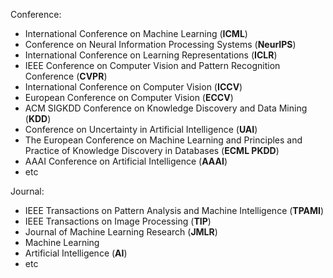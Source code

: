 Conference:

- International Conference on Machine Learning (**ICML**)
- Conference on Neural Information Processing Systems (**NeurIPS**)
- International Conference on Learning Representations (**ICLR**)
- IEEE Conference on Computer Vision and Pattern Recognition Conference (**CVPR**)
- International Conference on Computer Vision (**ICCV**)
- European Conference on Computer Vision (**ECCV**)
- ACM SIGKDD Conference on Knowledge Discovery and Data Mining (**KDD**)
- Conference on Uncertainty in Artificial Intelligence (**UAI**)
- The European Conference on Machine Learning and Principles and Practice of Knowledge Discovery in Databases (**ECML PKDD**)
- AAAI Conference on Artificial Intelligence (**AAAI**)
- etc

Journal: 

- IEEE Transactions on Pattern Analysis and Machine Intelligence (**TPAMI**)
- IEEE Transactions on Image Processing (**TIP**)
- Journal of Machine Learning Research (**JMLR**)
- Machine Learning
- Artificial Intelligence (**AI**)
- etc